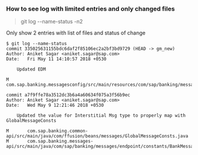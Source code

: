### How to see log with limited entries and only changed files
> git log --name-status -n2

Only show 2 entries with list of files and status of change
```git
$ git log --name-status
commit 335025631155bdc6daf2f85106ec2a2bf3bd9729 (HEAD -> gm_new)
Author: Aniket Sagar <aniket.sagar@sap.com>
Date:   Fri May 11 14:10:57 2018 +0530

    Updated EDM

M       com.sap.banking.messagesconfig/src/main/resources/com/sap/banking/messagesconfig/config/edm/MessagesEdm.xml

commit a7f9ffe78a3512dc3b6a4a60634f075a3f56b9ec
Author: Aniket Sagar <aniket.sagar@sap.com>
Date:   Wed May 9 12:21:46 2018 +0530

    Updated the value for Interstitial Msg type to properly map with GlobalMessageConsts

M       com.sap.banking.common-api/src/main/java/com/ffusion/beans/messages/GlobalMessageConsts.java
M       com.sap.banking.messages-api/src/main/java/com/sap/banking/messages/endpoint/constants/BankMessagesType.java


```